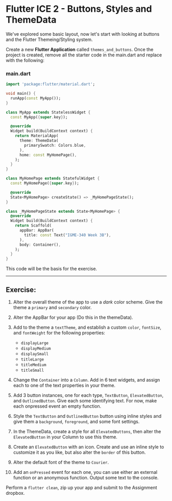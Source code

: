 # Flutter ICE 2 - Buttons, Styles and ThemeData

We've explored some basic layout, now let's start with looking at buttons and the Flutter Themeing/Styling system.

Create a new __Flutter Application__ called `themes_and_buttons`. Once the project is created, remove all the starter code in the main.dart and replace with the following:

### main.dart
```dart
import 'package:flutter/material.dart';

void main() {
  runApp(const MyApp());
}

class MyApp extends StatelessWidget {
  const MyApp({super.key});

  @override
  Widget build(BuildContext context) {
    return MaterialApp(
      theme: ThemeData(
        primarySwatch: Colors.blue,
      ),
      home: const MyHomePage(),
    );
  }
}

class MyHomePage extends StatefulWidget {
  const MyHomePage({super.key});

  @override
  State<MyHomePage> createState() => _MyHomePageState();
}

class _MyHomePageState extends State<MyHomePage> {
  @override
  Widget build(BuildContext context) {
    return Scaffold(
      appBar: AppBar(
        title: const Text("IGME-340 Week 3B"),
      ),
      body: Container(),
    );
  }
}


```
This code will be the basis for the exercise.

---
## Exercise:

1. Alter the overall theme of the app to use a _dark_ color scheme. Give the theme a `primary` and `secondary` color.
1. Alter the AppBar for your app (Do this in the themeData).

1. Add to the theme a `textTheme`, and establish a custom `color`, `fontSize`, and `fontWeight` for the following properties:
   * `displayLarge`
   * `displayMedium`
   * `displaySmall`
   * `titleLarge`
   * `titleMedium`
   * `titleSmall`
  
  
2. Change the `Container` into a `Column`. Add in 6 text widgets, and assign each to one of the text properties in your theme.

3. Add 3 button instances, one for each type, `TextButton`, `ElevatedButton`, and `OutlinedButton`. Give each some identifying text. For now, make each onpressed event an empty function.

4. Style the `TextButton` and `OutlinedButton` button using inline styles and give them a `background`,  `foreground`, and some font settings.

5. In the ThemeData, create a style for all `ElevatedButtons`, then alter the `ElevatedButton` in your Column to use this theme.

6. Create an `ElevatedButton` with an icon. Create and use an inline style to customize it as you like, but also alter the `border` of this button.
   
7. Alter the default font of the theme to `Courier`.
     
8. Add an `onPressed` event for each one, you can use either an external function or an anonymous function. Output some text to the console.
   
Perform a `flutter clean`, zip up your app and submit to the Assignment dropbox.